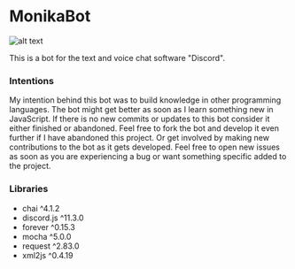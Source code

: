 # MonikaBot
![alt text](https://api.travis-ci.org/Emdix/MonikaBot.svg?branch=master)

This is a bot for the text and voice chat software "Discord".
</hr>

### Intentions
My intention behind this bot was to build knowledge in other programming 
languages. The bot might get better as soon as I learn something new in JavaScript.
If there is no new commits or updates to this bot consider it either finished
or abandoned. Feel free to fork the bot and develop it even further if I have abandoned this project.
Or get involved by making new contributions to the bot as it gets developed.
Feel free to open new issues as soon as you are experiencing a bug or want something specific added to the project.

### Libraries
* chai ^4.1.2
* discord.js ^11.3.0
* forever ^0.15.3
* mocha ^5.0.0
* request ^2.83.0
* xml2js ^0.4.19


